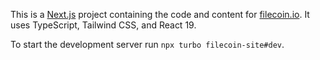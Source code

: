 This is a [Next.js](https://nextjs.org) project containing the code and content for [filecoin.io](https://filecoin.io/). It uses TypeScript, Tailwind CSS, and React 19.

To start the development server run `npx turbo filecoin-site#dev`.
